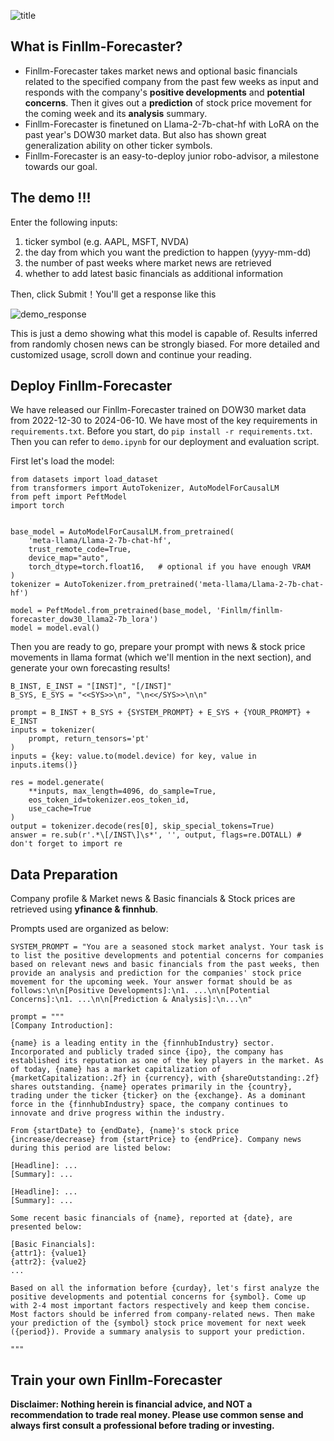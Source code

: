 ![title](figs/title.png)

## What is Finllm-Forecaster?
- Finllm-Forecaster takes market news and optional basic financials related to the specified company from the past few weeks as input and responds with the company's **positive developments** and **potential concerns**. Then it gives out a **prediction** of stock price movement for the coming week and its **analysis** summary.
- Finllm-Forecaster is finetuned on Llama-2-7b-chat-hf with LoRA on the past year's DOW30 market data. But also has shown great generalization ability on other ticker symbols.
- Finllm-Forecaster is an easy-to-deploy junior robo-advisor, a milestone towards our goal.

## The demo !!!

Enter the following inputs:

1) ticker symbol (e.g. AAPL, MSFT, NVDA)
2) the day from which you want the prediction to happen (yyyy-mm-dd)
3) the number of past weeks where market news are retrieved
4) whether to add latest basic financials as additional information

Then, click Submit！You'll get a response like this

![demo_response](figs/response.png)

This is just a demo showing what this model is capable of. Results inferred from randomly chosen news can be strongly biased.
For more detailed and customized usage, scroll down and continue your reading.

## Deploy Finllm-Forecaster

We have released our Finllm-Forecaster trained on DOW30 market data from 2022-12-30 to 2024-06-10.
We have most of the key requirements in `requirements.txt`. Before you start, do `pip install -r requirements.txt`. Then you can refer to `demo.ipynb` for our deployment and evaluation script.

First let's load the model:

```
from datasets import load_dataset
from transformers import AutoTokenizer, AutoModelForCausalLM
from peft import PeftModel
import torch


base_model = AutoModelForCausalLM.from_pretrained(
    'meta-llama/Llama-2-7b-chat-hf',
    trust_remote_code=True,
    device_map="auto",
    torch_dtype=torch.float16,   # optional if you have enough VRAM
)
tokenizer = AutoTokenizer.from_pretrained('meta-llama/Llama-2-7b-chat-hf')

model = PeftModel.from_pretrained(base_model, 'Finllm/finllm-forecaster_dow30_llama2-7b_lora')
model = model.eval()
```

Then you are ready to go, prepare your prompt with news & stock price movements in llama format (which we'll mention in the next section), and generate your own forecasting results!
```
B_INST, E_INST = "[INST]", "[/INST]"
B_SYS, E_SYS = "<<SYS>>\n", "\n<</SYS>>\n\n"

prompt = B_INST + B_SYS + {SYSTEM_PROMPT} + E_SYS + {YOUR_PROMPT} + E_INST
inputs = tokenizer(
    prompt, return_tensors='pt'
)
inputs = {key: value.to(model.device) for key, value in inputs.items()}
        
res = model.generate(
    **inputs, max_length=4096, do_sample=True,
    eos_token_id=tokenizer.eos_token_id,
    use_cache=True
)
output = tokenizer.decode(res[0], skip_special_tokens=True)
answer = re.sub(r'.*\[/INST\]\s*', '', output, flags=re.DOTALL) # don't forget to import re
```

## Data Preparation
Company profile & Market news & Basic financials & Stock prices are retrieved using **yfinance & finnhub**.

Prompts used are organized as below:

```
SYSTEM_PROMPT = "You are a seasoned stock market analyst. Your task is to list the positive developments and potential concerns for companies based on relevant news and basic financials from the past weeks, then provide an analysis and prediction for the companies' stock price movement for the upcoming week. Your answer format should be as follows:\n\n[Positive Developments]:\n1. ...\n\n[Potential Concerns]:\n1. ...\n\n[Prediction & Analysis]:\n...\n"

prompt = """
[Company Introduction]:

{name} is a leading entity in the {finnhubIndustry} sector. Incorporated and publicly traded since {ipo}, the company has established its reputation as one of the key players in the market. As of today, {name} has a market capitalization of {marketCapitalization:.2f} in {currency}, with {shareOutstanding:.2f} shares outstanding. {name} operates primarily in the {country}, trading under the ticker {ticker} on the {exchange}. As a dominant force in the {finnhubIndustry} space, the company continues to innovate and drive progress within the industry.

From {startDate} to {endDate}, {name}'s stock price {increase/decrease} from {startPrice} to {endPrice}. Company news during this period are listed below:

[Headline]: ...
[Summary]: ...

[Headline]: ...
[Summary]: ...

Some recent basic financials of {name}, reported at {date}, are presented below:

[Basic Financials]:
{attr1}: {value1}
{attr2}: {value2}
...

Based on all the information before {curday}, let's first analyze the positive developments and potential concerns for {symbol}. Come up with 2-4 most important factors respectively and keep them concise. Most factors should be inferred from company-related news. Then make your prediction of the {symbol} stock price movement for next week ({period}). Provide a summary analysis to support your prediction.

"""
```
## Train your own Finllm-Forecaster



**Disclaimer: Nothing herein is financial advice, and NOT a recommendation to trade real money. Please use common sense and always first consult a professional before trading or investing.**
